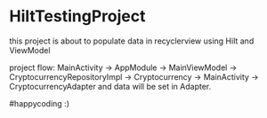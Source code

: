 # HiltTestingProject

this project is about to populate data in recyclerview using Hilt and ViewModel

project flow:
MainActivity -> AppModule -> MainViewModel -> CryptocurrencyRepositoryImpl -> Cryptocurrency -> MainActivity -> CryptocurrencyAdapter 
and data will be set in Adapter.

#happycoding :)
